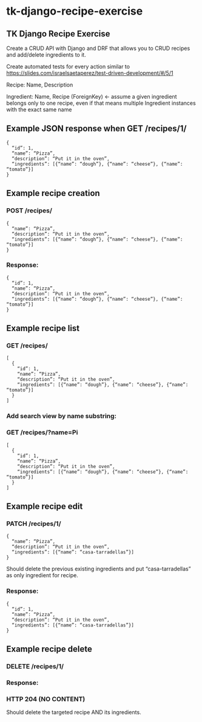 # tk-django-recipe-exercise
## TK Django Recipe Exercise

Create a CRUD API with Django and DRF that allows you to CRUD recipes and add/delete ingredients to it.

Create automated tests for every action similar to https://slides.com/israelsaetaperez/test-driven-development/#/5/1

Recipe: Name, Description

Ingredient: Name, Recipe (ForeignKey) ← assume a given ingredient belongs only to one recipe, even if that means multiple Ingredient instances with the exact same name

## Example JSON response when GET /recipes/1/
    {
      “id”: 1,
      “name”: “Pizza”,
      “description”: “Put it in the oven”,
      “ingredients”: [{“name”: “dough”}, {“name”: “cheese”}, {“name”: “tomato”}]
    }

## Example recipe creation
### POST /recipes/
    {
      “name”: “Pizza”,
      “description”: “Put it in the oven”,
      “ingredients”: [{“name”: “dough”}, {“name”: “cheese”}, {“name”: “tomato”}]
    }

### Response:
    {
      “id”: 1,
      “name”: “Pizza”,
      “description”: “Put it in the oven”,
      “ingredients”: [{“name”: “dough”}, {“name”: “cheese”}, {“name”: “tomato”}]
    }

## Example recipe list
### GET /recipes/
    [
      {
        “id”: 1,
        “name”: “Pizza”,
        “description”: “Put it in the oven”,
        “ingredients”: [{“name”: “dough”}, {“name”: “cheese”}, {“name”: “tomato”}]
      }
    ]

### Add search view by name substring:
### GET /recipes/?name=Pi
    [
      {
        “id”: 1,
        “name”: “Pizza”,
        “description”: “Put it in the oven”,
        “ingredients”: [{“name”: “dough”}, {“name”: “cheese”}, {“name”: “tomato”}]
      }
    ]

## Example recipe edit
### PATCH /recipes/1/
    {
      “name”: “Pizza”,
      “description”: “Put it in the oven”,
      “ingredients”: [{“name”: “casa-tarradellas”}]
    }

Should delete the previous existing ingredients and put “casa-tarradellas” as only ingredient for recipe.

### Response:
    {
      “id”: 1,
      “name”: “Pizza”,
      “description”: “Put it in the oven”,
      “ingredients”: [{“name”: “casa-tarradellas”}]
    }

## Example recipe delete
### DELETE /recipes/1/

### Response:
### HTTP 204 (NO CONTENT)

Should delete the targeted recipe AND its ingredients.
